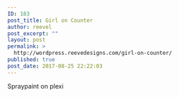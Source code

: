 ```yaml
---
ID: 183
post_title: Girl on Counter
author: reevel
post_excerpt: ""
layout: post
permalink: >
  http://wordpress.reevedesigns.com/girl-on-counter/
published: true
post_date: 2017-08-25 22:22:03
---
```

Spraypaint on plexi
